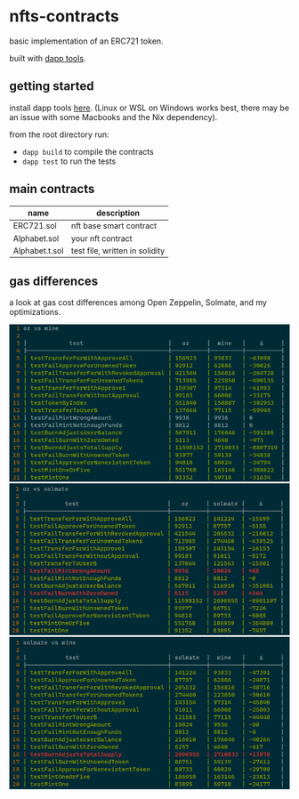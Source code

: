 # nfts-contracts

basic implementation of an ERC721 token.

built with [dapp tools](https://dapp.tools).

## getting started

install dapp tools [here](https://github.com/dapphub/dapptools#installation). (Linux or WSL on Windows works best, there may be an issue with some Macbooks and the Nix dependency).

from the root directory run:

  - `dapp build` to compile the contracts
  - `dapp test` to run the tests

## main contracts

| name           | description                    |
|----------------|--------------------------------|
| ERC721.sol     | nft base smart contract        |
| Alphabet.sol   | your nft contract              |
| Alphabet.t.sol | test file, written in solidity |

## gas differences

a look at gas cost differences among Open Zeppelin, Solmate, and my optimizations.

![oz-mine](./assets/oz-mine-diff.png)
![oz-solmate](./assets/oz-solmate-diff.png)
![solmate-mine](./assets/solmate-mine-diff.png)

